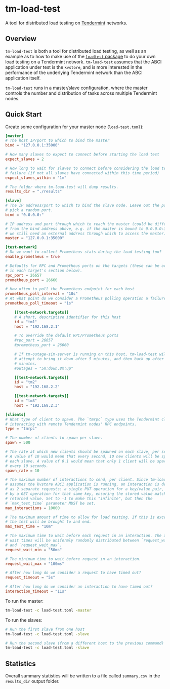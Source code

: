 # tm-load-test

A tool for distributed load testing on [Tendermint](https://tendermint.com)
networks.

## Overview
`tm-load-test` is both a tool for distributed load testing, as well as an
example as to how to make use of the [`loadtest`
package](../../pkg/loadtest/README.md) to do your own load testing on a
Tendermint network. `tm-load-test` assumes that the ABCI application under test
is the `kvstore`, and is more interested in the performance of the underlying
Tendermint network than the ABCI application itself.

`tm-load-test` runs in a master/slave configuration, where the master controls
the number and distribution of tasks across multiple Tendermint nodes.

## Quick Start
Create some configuration for your master node (`load-test.toml`):

```toml
[master]
# The host IP/port to which to bind the master
bind = "127.0.0.1:35000"

# How many slaves to expect to connect before starting the load test
expect_slaves = 2

# How long to wait for slaves to connect before considering the load test a
# failure (if not all slaves have connected within this time period)
expect_slaves_within = "1m"

# The folder where tm-load-test will dump results.
results_dir = "./results"

[slave]
# The IP address/port to which to bind the slave node. Leave out the port to
# pick a random port.
bind = "0.0.0.0:"

# IP address and port through which to reach the master (could be different
# from the bind address above, e.g. if the master is bound to 0.0.0.0:35000,
# we still need an external address through which to access the master).
master = "127.0.0.1:35000"

[test-network]
# Do we want to collect Prometheus stats during the load testing too?
enable_prometheus = true

# Defaults for RPC and Prometheus ports on the targets (these can be overridden
# in each target's section below).
rpc_port = 26657
prometheus_port = 26660

# How often to poll the Prometheus endpoint for each host
prometheus_poll_interval = "10s"
# At what point do we consider a Prometheus polling operation a failure?
prometheus_poll_timeout = "1s"

    [[test-network.targets]]
    # A short, descriptive identifier for this host
    id = "tm1"
    host = "192.168.2.1"

    # To override the default RPC/Prometheus ports
    #rpc_port = 26657
    #prometheus_port = 26660

    # If tm-outage-sim-server is running on this host, tm-load-test will
    # attempt to bring it down after 5 minutes, and then back up after 8
    # minutes.
    #outages = "5m:down,8m:up"

    [[test-network.targets]]
    id = "tm2"
    host = "192.168.2.2"

    [[test-network.targets]]
    id = "tm3"
    host = "192.168.2.3"

[clients]
# What type of client to spawn. The `tmrpc` type uses the Tendermint client for
# interacting with remote Tendermint nodes' RPC endpoints.
type = "tmrpc"

# The number of clients to spawn per slave.
spawn = 500

# The rate at which new clients should be spawned on each slave, per second.
# A value of 10 would mean that every second, 10 new clients will be spawned on
# each slave. A value of 0.1 would mean that only 1 client will be spawned
# every 10 seconds.
spawn_rate = 10

# The maximum number of interactions to send, per client. Since tm-load-test
# assumes the kvstore ABCI application is running, an interaction is defined
# as 2 separate requests: a single PUT operation for a key/value pair, followed
# by a GET operation for that same key, ensuring the stored value matches the
# returned value. Set to -1 to make this "infinite", but then the
# `max_test_time` parameter MUST be set.
max_interactions = 10000

# The maximum amount of time to allow for load testing. If this is exceeded,
# the test will be brought to and end.
max_test_time = "10m"

# The maximum time to wait before each request in an interaction. The actual
# wait times will be uniformly randomly distributed between `request_wait_min`
# and `request_wait_max`.
request_wait_min = "50ms"

# The minimum time to wait before request in an interaction.
request_wait_max = "100ms"

# After how long do we consider a request to have timed out?
request_timeout = "5s"

# After how long do we consider an interaction to have timed out?
interaction_timeout = "11s"
```

To run the master:

```bash
tm-load-test -c load-test.toml -master
```

To run the slaves:

```bash
# Run the first slave from one host
tm-load-test -c load-test.toml -slave

# Run the second slave (from a different host to the previous command)
tm-load-test -c load-test.toml -slave
```

## Statistics
Overall summary statistics will be written to a file called `summary.csv` in the
`results_dir` output folder.
